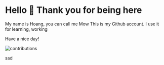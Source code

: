 # Hello 🤠 Thank you for being here 

My name is Hoang, you can call me Mow
This is my Github account. I use it for learning, working

Have a nice day!

![contributions](https://user-images.githubusercontent.com/52226178/205032289-692fcd4a-9cdb-47b1-8e74-8a7df75c7eb9.svg)

sad
